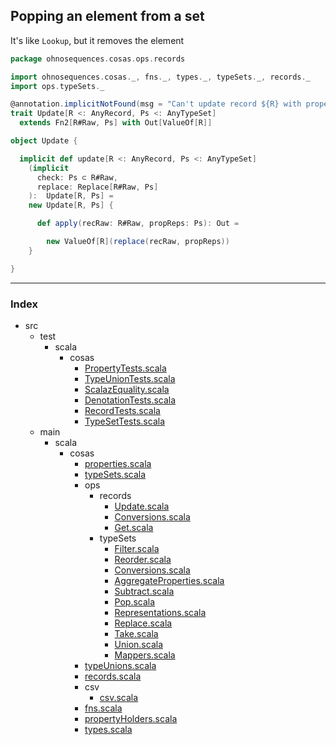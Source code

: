 
## Popping an element from a set

It's like `Lookup`, but it removes the element



```scala
package ohnosequences.cosas.ops.records

import ohnosequences.cosas._, fns._, types._, typeSets._, records._
import ops.typeSets._

@annotation.implicitNotFound(msg = "Can't update record ${R} with property values ${Ps}")
trait Update[R <: AnyRecord, Ps <: AnyTypeSet]
  extends Fn2[R#Raw, Ps] with Out[ValueOf[R]]

object Update {

  implicit def update[R <: AnyRecord, Ps <: AnyTypeSet]
    (implicit 
      check: Ps ⊂ R#Raw,
      replace: Replace[R#Raw, Ps]
    ):  Update[R, Ps] =
    new Update[R, Ps] {

      def apply(recRaw: R#Raw, propReps: Ps): Out = 

        new ValueOf[R](replace(recRaw, propReps))
    }

}

```


------

### Index

+ src
  + test
    + scala
      + cosas
        + [PropertyTests.scala][test/scala/cosas/PropertyTests.scala]
        + [TypeUnionTests.scala][test/scala/cosas/TypeUnionTests.scala]
        + [ScalazEquality.scala][test/scala/cosas/ScalazEquality.scala]
        + [DenotationTests.scala][test/scala/cosas/DenotationTests.scala]
        + [RecordTests.scala][test/scala/cosas/RecordTests.scala]
        + [TypeSetTests.scala][test/scala/cosas/TypeSetTests.scala]
  + main
    + scala
      + cosas
        + [properties.scala][main/scala/cosas/properties.scala]
        + [typeSets.scala][main/scala/cosas/typeSets.scala]
        + ops
          + records
            + [Update.scala][main/scala/cosas/ops/records/Update.scala]
            + [Conversions.scala][main/scala/cosas/ops/records/Conversions.scala]
            + [Get.scala][main/scala/cosas/ops/records/Get.scala]
          + typeSets
            + [Filter.scala][main/scala/cosas/ops/typeSets/Filter.scala]
            + [Reorder.scala][main/scala/cosas/ops/typeSets/Reorder.scala]
            + [Conversions.scala][main/scala/cosas/ops/typeSets/Conversions.scala]
            + [AggregateProperties.scala][main/scala/cosas/ops/typeSets/AggregateProperties.scala]
            + [Subtract.scala][main/scala/cosas/ops/typeSets/Subtract.scala]
            + [Pop.scala][main/scala/cosas/ops/typeSets/Pop.scala]
            + [Representations.scala][main/scala/cosas/ops/typeSets/Representations.scala]
            + [Replace.scala][main/scala/cosas/ops/typeSets/Replace.scala]
            + [Take.scala][main/scala/cosas/ops/typeSets/Take.scala]
            + [Union.scala][main/scala/cosas/ops/typeSets/Union.scala]
            + [Mappers.scala][main/scala/cosas/ops/typeSets/Mappers.scala]
        + [typeUnions.scala][main/scala/cosas/typeUnions.scala]
        + [records.scala][main/scala/cosas/records.scala]
        + csv
          + [csv.scala][main/scala/cosas/csv/csv.scala]
        + [fns.scala][main/scala/cosas/fns.scala]
        + [propertyHolders.scala][main/scala/cosas/propertyHolders.scala]
        + [types.scala][main/scala/cosas/types.scala]

[test/scala/cosas/PropertyTests.scala]: ../../../../../test/scala/cosas/PropertyTests.scala.md
[test/scala/cosas/TypeUnionTests.scala]: ../../../../../test/scala/cosas/TypeUnionTests.scala.md
[test/scala/cosas/ScalazEquality.scala]: ../../../../../test/scala/cosas/ScalazEquality.scala.md
[test/scala/cosas/DenotationTests.scala]: ../../../../../test/scala/cosas/DenotationTests.scala.md
[test/scala/cosas/RecordTests.scala]: ../../../../../test/scala/cosas/RecordTests.scala.md
[test/scala/cosas/TypeSetTests.scala]: ../../../../../test/scala/cosas/TypeSetTests.scala.md
[main/scala/cosas/properties.scala]: ../../properties.scala.md
[main/scala/cosas/typeSets.scala]: ../../typeSets.scala.md
[main/scala/cosas/ops/records/Update.scala]: Update.scala.md
[main/scala/cosas/ops/records/Conversions.scala]: Conversions.scala.md
[main/scala/cosas/ops/records/Get.scala]: Get.scala.md
[main/scala/cosas/ops/typeSets/Filter.scala]: ../typeSets/Filter.scala.md
[main/scala/cosas/ops/typeSets/Reorder.scala]: ../typeSets/Reorder.scala.md
[main/scala/cosas/ops/typeSets/Conversions.scala]: ../typeSets/Conversions.scala.md
[main/scala/cosas/ops/typeSets/AggregateProperties.scala]: ../typeSets/AggregateProperties.scala.md
[main/scala/cosas/ops/typeSets/Subtract.scala]: ../typeSets/Subtract.scala.md
[main/scala/cosas/ops/typeSets/Pop.scala]: ../typeSets/Pop.scala.md
[main/scala/cosas/ops/typeSets/Representations.scala]: ../typeSets/Representations.scala.md
[main/scala/cosas/ops/typeSets/Replace.scala]: ../typeSets/Replace.scala.md
[main/scala/cosas/ops/typeSets/Take.scala]: ../typeSets/Take.scala.md
[main/scala/cosas/ops/typeSets/Union.scala]: ../typeSets/Union.scala.md
[main/scala/cosas/ops/typeSets/Mappers.scala]: ../typeSets/Mappers.scala.md
[main/scala/cosas/typeUnions.scala]: ../../typeUnions.scala.md
[main/scala/cosas/records.scala]: ../../records.scala.md
[main/scala/cosas/csv/csv.scala]: ../../csv/csv.scala.md
[main/scala/cosas/fns.scala]: ../../fns.scala.md
[main/scala/cosas/propertyHolders.scala]: ../../propertyHolders.scala.md
[main/scala/cosas/types.scala]: ../../types.scala.md